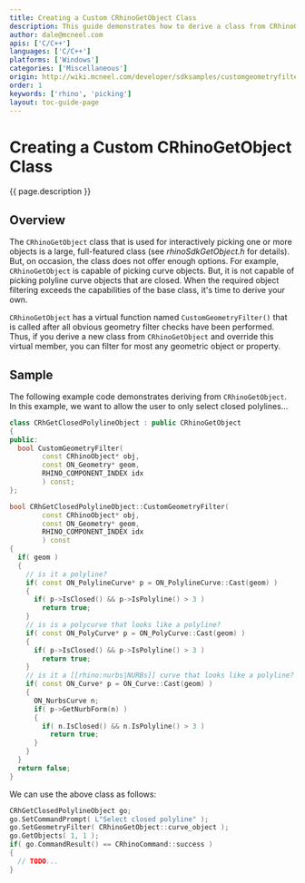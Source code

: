 ```yaml
---
title: Creating a Custom CRhinoGetObject Class
description: This guide demonstrates how to derive a class from CRhinoGetObject to handle special case object picking.
author: dale@mcneel.com
apis: ['C/C++']
languages: ['C/C++']
platforms: ['Windows']
categories: ['Miscellaneous']
origin: http://wiki.mcneel.com/developer/sdksamples/customgeometryfilter
order: 1
keywords: ['rhino', 'picking']
layout: toc-guide-page
---
```


# Creating a Custom CRhinoGetObject Class

{{ page.description }}

## Overview

The `CRhinoGetObject` class that is used for interactively picking one or more objects is a large, full-featured class (see *rhinoSdkGetObject.h* for details). But, on occasion, the class does not offer enough options.  For example, `CRhinoGetObject` is capable of picking curve objects.  But, it is not capable of picking polyline curve objects that are closed.  When the required object filtering exceeds the capabilities of the base class, it's time to derive your own.

`CRhinoGetObject` has a virtual function named `CustomGeometryFilter()` that is called after all obvious geometry filter checks have been performed.  Thus, if you derive a new class from `CRhinoGetObject` and override this virtual member, you can filter for most any geometric object or property.

## Sample

The following example code demonstrates deriving from `CRhinoGetObject`.  In this example, we want to allow the user to only select closed polylines...

```cpp
class CRhGetClosedPolylineObject : public CRhinoGetObject
{
public:
  bool CustomGeometryFilter(
        const CRhinoObject* obj,
        const ON_Geometry* geom,
        RHINO_COMPONENT_INDEX idx
        ) const;
};

bool CRhGetClosedPolylineObject::CustomGeometryFilter(
        const CRhinoObject* obj,
        const ON_Geometry* geom,
        RHINO_COMPONENT_INDEX idx
        ) const
{
  if( geom )
  {
    // is it a polyline?
    if( const ON_PolylineCurve* p = ON_PolylineCurve::Cast(geom) )
    {
      if( p->IsClosed() && p->IsPolyline() > 3 )
        return true;
    }
    // is is a polycurve that looks like a polyline?
    if( const ON_PolyCurve* p = ON_PolyCurve::Cast(geom) )
    {
      if( p->IsClosed() && p->IsPolyline() > 3 )
        return true;
    }
    // is it a [[rhino:nurbs|NURBs]] curve that looks like a polyline?
    if( const ON_Curve* p = ON_Curve::Cast(geom) )
    {
      ON_NurbsCurve n;
      if( p->GetNurbForm(n) )
      {
        if( n.IsClosed() && n.IsPolyline() > 3 )
          return true;
      }
    }
  }
  return false;
}
```

We can use the above class as follows:

```cpp
CRhGetClosedPolylineObject go;
go.SetCommandPrompt( L"Select closed polyline" );
go.SetGeometryFilter( CRhinoGetObject::curve_object );
go.GetObjects( 1, 1 );
if( go.CommandResult() == CRhinoCommand::success )
{
  // TODO...
}
```
